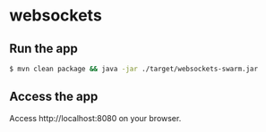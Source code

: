 # websockets

## Run the app

``` sh
$ mvn clean package && java -jar ./target/websockets-swarm.jar
```

## Access the app

Access http://localhost:8080 on your browser.